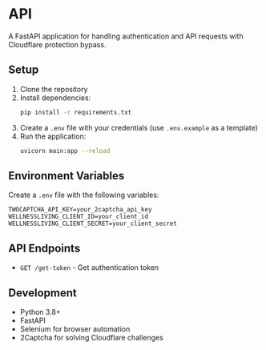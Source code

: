 # API

A FastAPI application for handling authentication and API requests with Cloudflare protection bypass.

## Setup

1. Clone the repository
2. Install dependencies:
   ```bash
   pip install -r requirements.txt
   ```
3. Create a `.env` file with your credentials (use `.env.example` as a template)
4. Run the application:
   ```bash
   uvicorn main:app --reload
   ```

## Environment Variables

Create a `.env` file with the following variables:

```
TWOCAPTCHA_API_KEY=your_2captcha_api_key
WELLNESSLIVING_CLIENT_ID=your_client_id
WELLNESSLIVING_CLIENT_SECRET=your_client_secret
```

## API Endpoints

- `GET /get-token` - Get authentication token

## Development

- Python 3.8+
- FastAPI
- Selenium for browser automation
- 2Captcha for solving Cloudflare challenges
